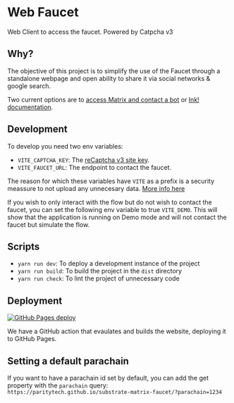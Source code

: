 # Web Faucet

Web Client to access the faucet. Powered by Catpcha v3

## Why?

The objective of this project is to simplify the use of the Faucet through a standalone webpage and open ability to share it via social networks & google search.

Two current options are to [access Matrix and contact a bot](https://wiki.polkadot.network/docs/learn-DOT#getting-tokens-on-the-rococo-testnet) or [Ink! documentation](https://use.ink/faucet).

## Development

To develop you need two env variables:
- `VITE_CAPTCHA_KEY`: The [reCaptcha v3 site key](https://www.google.com/u/1/recaptcha/admin).
- `VITE_FAUCET_URL`: The endpoint to contact the faucet.

The reason for which these variables have `VITE` as a prefix is a security meassure to not upload any unnecesary data. [More info here](https://vitejs.dev/guide/env-and-mode.html#env-files)

If you wish to only interact with the flow but do not wish to contact the faucet, you can set the following env variable to true `VITE_DEMO`.
This will show that the application is running on Demo mode and will not contact the faucet but simulate the flow.

## Scripts

- `yarn run dev`: To deploy a development instance of the project
- `yarn run build`: To build the project in the `dist` directory
- `yarn run check`: To lint the project of unnecessary code

## Deployment

[![GitHub Pages deploy](https://github.com/paritytech/substrate-matrix-faucet/actions/workflows/deploy-site.yml/badge.svg?event=push)](https://github.com/paritytech/substrate-matrix-faucet/actions/workflows/deploy-site.yml)

We have a GitHub action that evaulates and builds the website, deploying it to GitHub Pages.

## Setting a default parachain

If you want to have a parachain id set by default, you can add the get property with the `parachain` query:
`https://paritytech.github.io/substrate-matrix-faucet/?parachain=1234`
